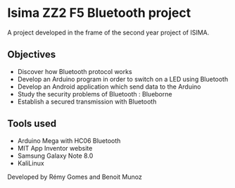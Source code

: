 # Isima ZZ2 F5 Bluetooth project
A project developed in the frame of the second year project of ISIMA.
## Objectives
* Discover how Bluetooth protocol works
* Develop an Arduino program in order to switch on a LED using Bluetooth
* Develop an Android application which send data to the Arduino
* Study the security problems of Bluetooth : Blueborne
* Establish a secured transmission with Bluetooth
## Tools used
* Arduino Mega with HC06 Bluetooth
* MIT App Inventor website
* Samsung Galaxy Note 8.0
* KaliLinux

Developed by Rémy Gomes and Benoit Munoz
